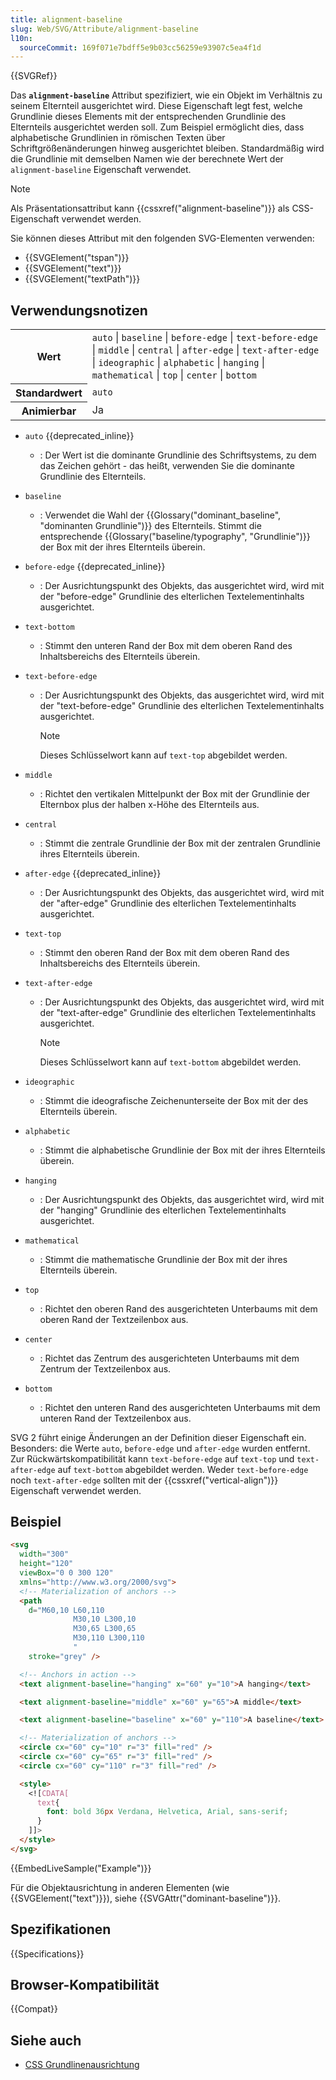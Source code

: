 ```yaml
---
title: alignment-baseline
slug: Web/SVG/Attribute/alignment-baseline
l10n:
  sourceCommit: 169f071e7bdff5e9b03cc56259e93907c5ea4f1d
---
```


{{SVGRef}}

Das **`alignment-baseline`** Attribut spezifiziert, wie ein Objekt im Verhältnis zu seinem Elternteil ausgerichtet wird. Diese Eigenschaft legt fest, welche Grundlinie dieses Elements mit der entsprechenden Grundlinie des Elternteils ausgerichtet werden soll. Zum Beispiel ermöglicht dies, dass alphabetische Grundlinien in römischen Texten über Schriftgrößenänderungen hinweg ausgerichtet bleiben. Standardmäßig wird die Grundlinie mit demselben Namen wie der berechnete Wert der `alignment-baseline` Eigenschaft verwendet.

> [!NOTE]
> Als Präsentationsattribut kann {{cssxref("alignment-baseline")}} als CSS-Eigenschaft verwendet werden.

Sie können dieses Attribut mit den folgenden SVG-Elementen verwenden:

- {{SVGElement("tspan")}}
- {{SVGElement("text")}}
- {{SVGElement("textPath")}}

## Verwendungsnotizen

<table class="properties">
  <tbody>
    <tr>
      <th scope="row">Wert</th>
      <td>
        <code>auto</code> | <code>baseline</code> | <code>before-edge</code> |
        <code>text-before-edge</code> | <code>middle</code> |
        <code>central</code> | <code>after-edge</code> |
        <code>text-after-edge</code> | <code>ideographic</code> |
        <code>alphabetic</code> | <code>hanging</code> |
        <code>mathematical</code> | <code>top</code> | <code>center</code> |
        <code>bottom</code>
      </td>
    </tr>
    <tr>
      <th scope="row">Standardwert</th>
      <td><code>auto</code></td>
    </tr>
    <tr>
      <th scope="row">Animierbar</th>
      <td>Ja</td>
    </tr>
  </tbody>
</table>

- `auto` {{deprecated_inline}}
  - : Der Wert ist die dominante Grundlinie des Schriftsystems, zu dem das Zeichen gehört - das heißt, verwenden Sie die dominante Grundlinie des Elternteils.
- `baseline`
  - : Verwendet die Wahl der {{Glossary("dominant_baseline", "dominanten Grundlinie")}} des Elternteils. Stimmt die entsprechende {{Glossary("baseline/typography", "Grundlinie")}} der Box mit der ihres Elternteils überein.
- `before-edge` {{deprecated_inline}}
  - : Der Ausrichtungspunkt des Objekts, das ausgerichtet wird, wird mit der "before-edge" Grundlinie des elterlichen Textelementinhalts ausgerichtet.
- `text-bottom`
  - : Stimmt den unteren Rand der Box mit dem oberen Rand des Inhaltsbereichs des Elternteils überein.
- `text-before-edge`

  - : Der Ausrichtungspunkt des Objekts, das ausgerichtet wird, wird mit der "text-before-edge" Grundlinie des elterlichen Textelementinhalts ausgerichtet.

    > [!NOTE]
    > Dieses Schlüsselwort kann auf `text-top` abgebildet werden.

- `middle`
  - : Richtet den vertikalen Mittelpunkt der Box mit der Grundlinie der Elternbox plus der halben x-Höhe des Elternteils aus.
- `central`
  - : Stimmt die zentrale Grundlinie der Box mit der zentralen Grundlinie ihres Elternteils überein.
- `after-edge` {{deprecated_inline}}
  - : Der Ausrichtungspunkt des Objekts, das ausgerichtet wird, wird mit der "after-edge" Grundlinie des elterlichen Textelementinhalts ausgerichtet.
- `text-top`
  - : Stimmt den oberen Rand der Box mit dem oberen Rand des Inhaltsbereichs des Elternteils überein.
- `text-after-edge`

  - : Der Ausrichtungspunkt des Objekts, das ausgerichtet wird, wird mit der "text-after-edge" Grundlinie des elterlichen Textelementinhalts ausgerichtet.

    > [!NOTE]
    > Dieses Schlüsselwort kann auf `text-bottom` abgebildet werden.

- `ideographic`
  - : Stimmt die ideografische Zeichenunterseite der Box mit der des Elternteils überein.
- `alphabetic`
  - : Stimmt die alphabetische Grundlinie der Box mit der ihres Elternteils überein.
- `hanging`
  - : Der Ausrichtungspunkt des Objekts, das ausgerichtet wird, wird mit der "hanging" Grundlinie des elterlichen Textelementinhalts ausgerichtet.
- `mathematical`
  - : Stimmt die mathematische Grundlinie der Box mit der ihres Elternteils überein.
- `top`
  - : Richtet den oberen Rand des ausgerichteten Unterbaums mit dem oberen Rand der Textzeilenbox aus.
- `center`
  - : Richtet das Zentrum des ausgerichteten Unterbaums mit dem Zentrum der Textzeilenbox aus.
- `bottom`
  - : Richtet den unteren Rand des ausgerichteten Unterbaums mit dem unteren Rand der Textzeilenbox aus.

SVG 2 führt einige Änderungen an der Definition dieser Eigenschaft ein. Besonders: die Werte `auto`, `before-edge` und `after-edge` wurden entfernt. Zur Rückwärtskompatibilität kann `text-before-edge` auf `text-top` und `text-after-edge` auf `text-bottom` abgebildet werden. Weder `text-before-edge` noch `text-after-edge` sollten mit der {{cssxref("vertical-align")}} Eigenschaft verwendet werden.

## Beispiel

```html
<svg
  width="300"
  height="120"
  viewBox="0 0 300 120"
  xmlns="http://www.w3.org/2000/svg">
  <!-- Materialization of anchors -->
  <path
    d="M60,10 L60,110
              M30,10 L300,10
              M30,65 L300,65
              M30,110 L300,110
              "
    stroke="grey" />

  <!-- Anchors in action -->
  <text alignment-baseline="hanging" x="60" y="10">A hanging</text>

  <text alignment-baseline="middle" x="60" y="65">A middle</text>

  <text alignment-baseline="baseline" x="60" y="110">A baseline</text>

  <!-- Materialization of anchors -->
  <circle cx="60" cy="10" r="3" fill="red" />
  <circle cx="60" cy="65" r="3" fill="red" />
  <circle cx="60" cy="110" r="3" fill="red" />

  <style>
    <![CDATA[
      text{
        font: bold 36px Verdana, Helvetica, Arial, sans-serif;
      }
    ]]>
  </style>
</svg>
```

{{EmbedLiveSample("Example")}}

Für die Objektausrichtung in anderen Elementen (wie {{SVGElement("text")}}), siehe {{SVGAttr("dominant-baseline")}}.

## Spezifikationen

{{Specifications}}

## Browser-Kompatibilität

{{Compat}}

## Siehe auch

- [CSS Grundlinenausrichtung](/de/docs/Web/CSS/CSS_box_alignment#baseline_alignment)
